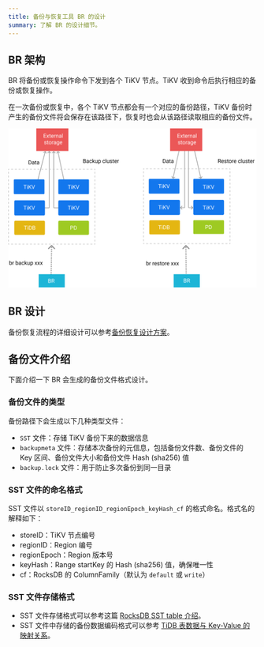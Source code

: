 ```yaml
---
title: 备份与恢复工具 BR 的设计
summary: 了解 BR 的设计细节。
---
```


## BR 架构

BR 将备份或恢复操作命令下发到各个 TiKV 节点。TiKV 收到命令后执行相应的备份或恢复操作。

在一次备份或恢复中，各个 TiKV 节点都会有一个对应的备份路径，TiKV 备份时产生的备份文件将会保存在该路径下，恢复时也会从该路径读取相应的备份文件。

![br-arch](/media/br-arch.png)

## BR 设计

备份恢复流程的详细设计可以参考[备份恢复设计方案](https://github.com/pingcap/br/blob/980627aa90e5d6f0349b423127e0221b4fa09ba0/docs/cn/2019-08-05-new-design-of-backup-restore.md)。

## 备份文件介绍

下面介绍一下 BR 会生成的备份文件格式设计。

### 备份文件的类型

备份路径下会生成以下几种类型文件：

- `SST` 文件：存储 TiKV 备份下来的数据信息
- `backupmeta` 文件：存储本次备份的元信息，包括备份文件数、备份文件的 Key 区间、备份文件大小和备份文件 Hash (sha256) 值
- `backup.lock` 文件：用于防止多次备份到同一目录

### SST 文件的命名格式

SST 文件以 `storeID_regionID_regionEpoch_keyHash_cf` 的格式命名。格式名的解释如下：

- storeID：TiKV 节点编号
- regionID：Region 编号
- regionEpoch：Region 版本号
- keyHash：Range startKey 的 Hash (sha256) 值，确保唯一性
- cf：RocksDB 的 ColumnFamily（默认为 `default` 或 `write`）

### SST 文件存储格式

- SST 文件存储格式可以参考这篇 [RocksDB SST table 介绍](https://github.com/facebook/rocksdb/wiki/Rocksdb-BlockBasedTable-Format)。
- SST 文件中存储的备份数据编码格式可以参考 [TiDB 表数据与 Key-Value 的映射关系](https://docs.pingcap.com/zh/tidb/stable/tidb-computing/#%E8%A1%A8%E6%95%B0%E6%8D%AE%E4%B8%8E-key-value-%E7%9A%84%E6%98%A0%E5%B0%84%E5%85%B3%E7%B3%BB)。
